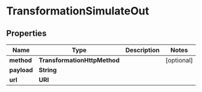 

# TransformationSimulateOut


## Properties

Name | Type | Description | Notes
------------ | ------------- | ------------- | -------------
**method** | **TransformationHttpMethod** |  |  [optional]
**payload** | **String** |  | 
**url** | **URI** |  | 



